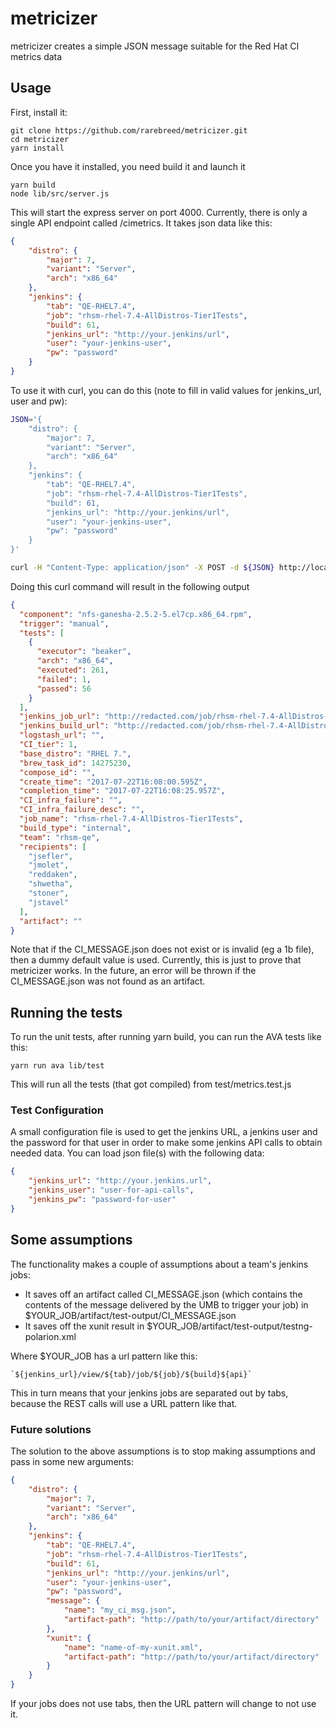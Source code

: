 # metricizer

metricizer creates a simple JSON message suitable for the Red Hat CI metrics data

## Usage

First, install it:

```
git clone https://github.com/rarebreed/metricizer.git
cd metricizer
yarn install
```

Once you have it installed, you need build it and launch it

```
yarn build
node lib/src/server.js
```

This will start the express server on port 4000.  Currently, there is only a single API endpoint
called /cimetrics.  It takes json data like this:

```json
{
    "distro": {
        "major": 7,
        "variant": "Server",
        "arch": "x86_64"
    },
    "jenkins": {
        "tab": "QE-RHEL7.4",
        "job": "rhsm-rhel-7.4-AllDistros-Tier1Tests",
        "build": 61,
        "jenkins_url": "http://your.jenkins/url",
        "user": "your-jenkins-user",
        "pw": "password"
    }
}
```

To use it with curl, you can do this (note to fill in valid values for jenkins_url, user and pw):

```bash
JSON='{
    "distro": {
        "major": 7,
        "variant": "Server",
        "arch": "x86_64"
    },
    "jenkins": {
        "tab": "QE-RHEL7.4",
        "job": "rhsm-rhel-7.4-AllDistros-Tier1Tests",
        "build": 61,
        "jenkins_url": "http://your.jenkins/url",
        "user": "your-jenkins-user",
        "pw": "password"
    }
}'

curl -H "Content-Type: application/json" -X POST -d ${JSON} http://localhost:4000/cimetrics
```

Doing this curl command will result in the following output

```json
{
  "component": "nfs-ganesha-2.5.2-5.el7cp.x86_64.rpm",
  "trigger": "manual",
  "tests": [
    {
      "executor": "beaker",
      "arch": "x86_64",
      "executed": 261,
      "failed": 1,
      "passed": 56
    }
  ],
  "jenkins_job_url": "http://redacted.com/job/rhsm-rhel-7.4-AllDistros-Tier1Tests/",
  "jenkins_build_url": "http://redacted.com/job/rhsm-rhel-7.4-AllDistros-Tier1Tests/61/",
  "logstash_url": "",
  "CI_tier": 1,
  "base_distro": "RHEL 7.",
  "brew_task_id": 14275230,
  "compose_id": "",
  "create_time": "2017-07-22T16:08:00.595Z",
  "completion_time": "2017-07-22T16:08:25.957Z",
  "CI_infra_failure": "",
  "CI_infra_failure_desc": "",
  "job_name": "rhsm-rhel-7.4-AllDistros-Tier1Tests",
  "build_type": "internal",
  "team": "rhsm-qe",
  "recipients": [
    "jsefler",
    "jmolet",
    "reddaken",
    "shwetha",
    "stoner",
    "jstavel"
  ],
  "artifact": ""
}                                          
```

Note that if the CI_MESSAGE.json does not exist or is invalid (eg a 1b file), then a dummy default
value is used.  Currently, this is just to prove that metricizer works.  In the future, an error
will be thrown if the CI_MESSAGE.json was not found as an artifact.

## Running the tests

To run the unit tests, after running yarn build, you can run the AVA tests like this:

```
yarn run ava lib/test
```

This will run all the tests (that got compiled) from test/metrics.test.js 

### Test Configuration

A small configuration file is used to get the jenkins URL, a jenkins user and the password for 
that user in order to make some jenkins API calls to obtain needed data.  You can load json file(s)
with the following data:

```json
{
    "jenkins_url": "http://your.jenkins.url",
    "jenkins_user": "user-for-api-calls",
    "jenkins_pw": "password-for-user"
}
```

## Some assumptions

The functionality makes a couple of assumptions about a team's jenkins jobs:

- It saves off an artifact called CI_MESSAGE.json (which contains the contents of the message delivered by the UMB to trigger your job) in $YOUR_JOB/artifact/test-output/CI_MESSAGE.json
- It saves off the xunit result in $YOUR_JOB/artifact/test-output/testng-polarion.xml

Where $YOUR_JOB has a url pattern like this:

```
`${jenkins_url}/view/${tab}/job/${job}/${build}${api}`
```

This in turn means that your jenkins jobs are separated out by tabs, because the REST calls will use a URL pattern like that.  

### Future solutions

The solution to the above assumptions is to stop making assumptions and pass in some new arguments:

```json
{
    "distro": {
        "major": 7,
        "variant": "Server",
        "arch": "x86_64"
    },
    "jenkins": {
        "tab": "QE-RHEL7.4",
        "job": "rhsm-rhel-7.4-AllDistros-Tier1Tests",
        "build": 61,
        "jenkins_url": "http://your.jenkins/url",
        "user": "your-jenkins-user",
        "pw": "password",
        "message": {
            "name": "my_ci_msg.json",
            "artifact-path": "http://path/to/your/artifact/directory"
        },
        "xunit": {
            "name": "name-of-my-xunit.xml",
            "artifact-path": "http://path/to/your/artifact/directory"
        } 
    }
}
```

If your jobs does not use tabs, then the URL pattern will change to not use it.